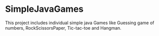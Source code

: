 # SimpleJavaGames
This project includes individual simple java Games like Guessing game of numbers, RockScissorsPaper, Tic-tac-toe and Hangman.

